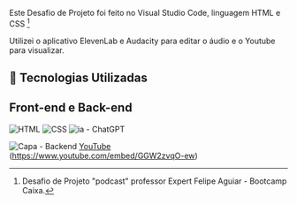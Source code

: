 
Este Desafio de Projeto foi feito no Visual Studio Code, linguagem HTML e CSS [^1]

Utilizei o aplicativo ElevenLab e Audacity para editar o áudio e o Youtube para visualizar.

## 🤖 Tecnologias Utilizadas
## Front-end e Back-end
![HTML](https://img.shields.io/badge/HTML-000?style=for-the-badge&logo=html5&logoColor=30A3DC)
![CSS](https://img.shields.io/badge/CSS-000?style=for-the-badge&logo=css3&logoColor=E94D5F)
![ia](https://github.com/user-attachments/assets/eb3150c5-1785-41ae-8091-9cff51ebfdeb) - ChatGPT

![Capa - Backend](https://github.com/user-attachments/assets/997bb2d8-b791-4c3f-b251-ab48a93ea2fe)
[YouTube](podcast)
(https://www.youtube.com/embed/GGW2zvqO-ew)

[^1]: Desafio de Projeto "podcast" professor Expert Felipe Aguiar - Bootcamp Caixa.
